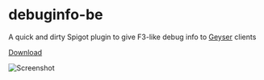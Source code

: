 # debuginfo-be
A quick and dirty Spigot plugin to give F3-like debug info to [Geyser](https://github.com/GeyserMC/Geyser) clients

[Download](https://github.com/Heath123/debuginfo-be/releases/latest)

![Screenshot](https://cdn.discordapp.com/attachments/613194828359925800/771745248468271144/debug.png)
